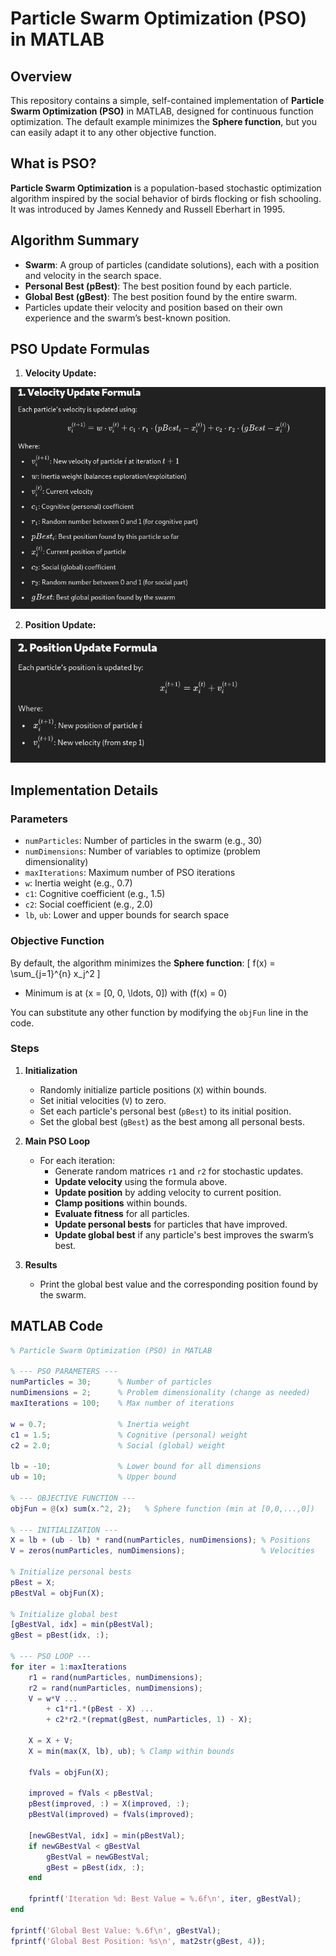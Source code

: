# Particle Swarm Optimization (PSO) in MATLAB

## Overview

This repository contains a simple, self-contained implementation of **Particle Swarm Optimization (PSO)** in MATLAB, designed for continuous function optimization. The default example minimizes the **Sphere function**, but you can easily adapt it to any other objective function.

## What is PSO?

**Particle Swarm Optimization** is a population-based stochastic optimization algorithm inspired by the social behavior of birds flocking or fish schooling.  
It was introduced by James Kennedy and Russell Eberhart in 1995.

## Algorithm Summary

- **Swarm**: A group of particles (candidate solutions), each with a position and velocity in the search space.
- **Personal Best (pBest)**: The best position found by each particle.
- **Global Best (gBest)**: The best position found by the entire swarm.
- Particles update their velocity and position based on their own experience and the swarm’s best-known position.

## PSO Update Formulas

1. **Velocity Update:**

![Description](udemy1.png)

2. **Position Update:**

![Description](udemy2.png)


## Implementation Details

### Parameters

- `numParticles`: Number of particles in the swarm (e.g., 30)
- `numDimensions`: Number of variables to optimize (problem dimensionality)
- `maxIterations`: Maximum number of PSO iterations
- `w`: Inertia weight (e.g., 0.7)
- `c1`: Cognitive coefficient (e.g., 1.5)
- `c2`: Social coefficient (e.g., 2.0)
- `lb`, `ub`: Lower and upper bounds for search space

### Objective Function

By default, the algorithm minimizes the **Sphere function**:
\[
f(x) = \sum_{j=1}^{n} x_j^2
\]
- Minimum is at \(x = [0, 0, \ldots, 0]\) with \(f(x) = 0\)

You can substitute any other function by modifying the `objFun` line in the code.

### Steps

1. **Initialization**
    - Randomly initialize particle positions (`X`) within bounds.
    - Set initial velocities (`V`) to zero.
    - Set each particle's personal best (`pBest`) to its initial position.
    - Set the global best (`gBest`) as the best among all personal bests.

2. **Main PSO Loop**
    - For each iteration:
        - Generate random matrices `r1` and `r2` for stochastic updates.
        - **Update velocity** using the formula above.
        - **Update position** by adding velocity to current position.
        - **Clamp positions** within bounds.
        - **Evaluate fitness** for all particles.
        - **Update personal bests** for particles that have improved.
        - **Update global best** if any particle's best improves the swarm’s best.

3. **Results**
    - Print the global best value and the corresponding position found by the swarm.

## MATLAB Code

```matlab
% Particle Swarm Optimization (PSO) in MATLAB

% --- PSO PARAMETERS ---
numParticles = 30;      % Number of particles
numDimensions = 2;      % Problem dimensionality (change as needed)
maxIterations = 100;    % Max number of iterations

w = 0.7;                % Inertia weight
c1 = 1.5;               % Cognitive (personal) weight
c2 = 2.0;               % Social (global) weight

lb = -10;               % Lower bound for all dimensions
ub = 10;                % Upper bound

% --- OBJECTIVE FUNCTION ---
objFun = @(x) sum(x.^2, 2);   % Sphere function (min at [0,0,...,0])

% --- INITIALIZATION ---
X = lb + (ub - lb) * rand(numParticles, numDimensions); % Positions
V = zeros(numParticles, numDimensions);                 % Velocities

% Initialize personal bests
pBest = X;
pBestVal = objFun(X);

% Initialize global best
[gBestVal, idx] = min(pBestVal);
gBest = pBest(idx, :);

% --- PSO LOOP ---
for iter = 1:maxIterations
    r1 = rand(numParticles, numDimensions);
    r2 = rand(numParticles, numDimensions);
    V = w*V ...
        + c1*r1.*(pBest - X) ...
        + c2*r2.*(repmat(gBest, numParticles, 1) - X);
    
    X = X + V;
    X = min(max(X, lb), ub); % Clamp within bounds
    
    fVals = objFun(X);
    
    improved = fVals < pBestVal;
    pBest(improved, :) = X(improved, :);
    pBestVal(improved) = fVals(improved);
    
    [newGBestVal, idx] = min(pBestVal);
    if newGBestVal < gBestVal
        gBestVal = newGBestVal;
        gBest = pBest(idx, :);
    end
    
    fprintf('Iteration %d: Best Value = %.6f\n', iter, gBestVal);
end

fprintf('Global Best Value: %.6f\n', gBestVal);
fprintf('Global Best Position: %s\n', mat2str(gBest, 4));
